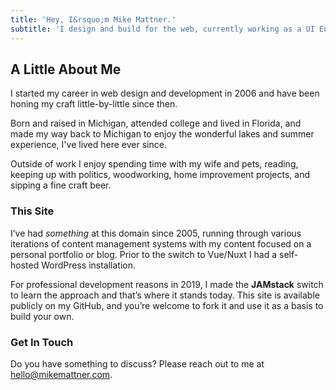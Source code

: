 ```yaml
---
title: 'Hey, I&rsquo;m Mike Mattner.'
subtitle: 'I design and build for the web, currently working as a UI Engineer at AccuLynx.'
---
```


## A Little About Me

I started my career in web design and development in 2006 and have been honing my craft little-by-little since then.

Born and raised in Michigan, attended college and lived in Florida, and made my way back to Michigan to enjoy the wonderful lakes and summer experience, I've lived here ever since.

Outside of work I enjoy spending time with my wife and pets, reading, keeping up with politics, woodworking, home improvement projects, and sipping a fine craft beer.

### This Site

I’ve had *something* at this domain since 2005, running through various iterations of content management systems with my content focused on a personal portfolio or blog. Prior to the switch to Vue/Nuxt I had a self-hosted WordPress installation.

For professional development reasons in 2019, I made the **JAMstack** switch to learn the approach and that’s where it stands today. This site is available publicly on my GitHub, and you’re welcome to fork it and use it as a basis to build your own.

### Get In Touch

Do you have something to discuss? Please reach out to me at [hello@mikemattner.com](mailto:hello@mikemattner.com).

